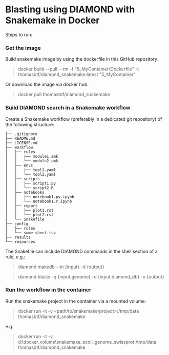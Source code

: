 # Blasting using DIAMOND with Snakemake in Docker

Steps to run:

### Get the image

Build snakemake image by using the dockerfile in this GitHub repository:
> docker build --pull --rm -f "5_MyContainer\Dockerfile" -t thomasbtf/diamond_snakemake:latest "5_MyContainer"

Or download the image via docker hub:
> docker pull thomasbtf/diamond_snakemake

### Build DIAMOND search in a Snakemake workflow

Create a Snakemake workflow (preferably in a dedicated git repository) of the following structure:

    ├── .gitignore
    ├── README.md
    ├── LICENSE.md
    ├── workflow
    │   ├── rules
    │   │   ├── module1.smk
    │   │   └── module2.smk
    │   ├── envs
    │   │   ├── tool1.yaml
    │   │   └── tool2.yaml
    │   ├── scripts
    │   │   ├── script1.py
    │   │   └── script2.R
    │   ├── notebooks
    │   │   ├── notebook1.py.ipynb
    │   │   └── notebook1.r.ipynb
    │   ├── report
    │   │   ├── plot1.rst
    │   │   └── plot2.rst
    │   └── Snakefile
    ├── config
    │   ├── rules
    │   └── some-sheet.tsv
    ├── results
    └── resources

The Snakefile can include DIAMOND commands in the shell section of a rule, e.g.:
> diamond makedb --in {input} -d {output}

> diamond blastx -q {input.genome} -d {input.diamond_db} -o {output}

### Run the workflow in the container

Run the snakemake project in the container via a mounted volume:

> docker run -it -v <path/to/snakemake/project>:/tmp/data thomasbtf/diamond_snakemake

e.g.

> docker run -it -v d:\docker_volume\snakemake_ecoli_genome_swissprot:/tmp/data thomasbtf/diamond_snakemake
